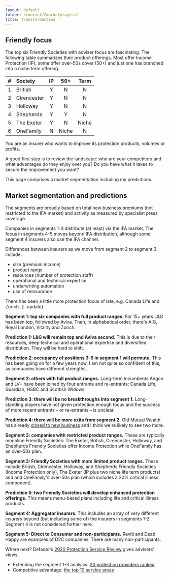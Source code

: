 ```yaml
---
layout: default
folder: /content/2marketplayers/
title: Transformaction
---
```


## Friendly focus

The top six Friendly Societies with adviser focus are fascinating. The following table summarizes their product offerings. Most offer Income Protection (IP), some offer over-50s cover (50+) and just one has branched into a niche term offering.

| # | Society     | IP | 50+   | Term  |
|:-:|:------------|:--:|:-----:|:-----:|
| 1 | British     | Y  | N     | N     |
| 2 | Cirencester | Y  | N     | N     |
| 3 | Holloway    | Y  | N     | N     |
| 4 | Shepherds   | Y  | Y     | N     |
| 5 | The Exeter  | Y  | N     | Niche |
| 6 | OneFamily   | N  | Niche | N     |

You are an insurer who wants to improve its protection products, volumes or profits.

A good first step is to review the landscape: who are your competitors and what advantages do they enjoy over you? Do you have what it takes to secure the improvement you want?

This page comprises a market segmentation including my predictions.

## Market segmentation and predictions

The segments are broadly based on total new business premiums (not restricted to the IFA market) and activity as measured by specialist press coverage.

Companies in segments 1-3 distribute (at least) via the IFA market. The focus in segments 4-5 moves beyond IFA distribution, although some segment 4 insurers also use the IFA channel. 

Differences between insurers as we move from segment 2 to segment 3 include:

+ size (premium income)
+ product range
+ resources (number of protection staff)
+ operational and technical expertise
+ underwriting automation
+ use of reinsurance

There has been a little more protection focus of late, e.g. Canada Life and Zurich.
{: .update}

<p class="highlight"><strong>Segment 1: top six companies with full product ranges.</strong> For 15+ years L&G has been top, followed by Aviva. Then, in alphabetical order, there's AIG, Royal London, Vitality and Zurich.</p>

**Prediction 1: L&amp;G will remain top and Aviva second.** This is due to their resources, deep technical and operational expertise and diversified distribution. They will be hard to shift.

**Prediction 2: occupancy of positions 3-6 in segment 1 will permute.** This has been going on for a few years now. I am not quite so confident of this, as companies have different strengths.

<p class="highlight"><strong>Segment 2: others with full product ranges.</strong> Long-term incumbents Aegon and LV= have been joined by four entrants and re-entrants: Canada Life, Guardian, HSBC and Scottish Widows.</p>

**Prediction 3: there will be no breakthroughs into segment 1.** Long-standing players have not given protection enough focus and the success of more recent entrants &ndash; or re-entrants &ndash; is unclear.

**Prediction 4: there will be more exits from segment 2.** Old Mutual Wealth has already [closed to new business](https://www.moneymarketing.co.uk/news/exclusive-ex-old-mutual-protection-arm-to-close-to-new-business/) and I think we're likely to see two more.

<p class="highlight"><strong>Segment 3: companies with restricted product ranges.</strong> These are typically monoline Friendly Societies: The Exeter, British, Cirencester, Holloway, and Shepherds Friendly Societies offer Income Protection while OneFamily has an over-50s plan.</p>

<p class="highlight"><strong>Segment 3: Friendly Societies with more limited product ranges.</strong> These include British, Cirencester, Holloway, and Shepherds Friendly Societies (Income Protection only), The Exeter (IP plus two niche life term products) and and OneFamily's over-50s plan (which includes a 20% critical illness component).</p>

**Prediction 5: two Friendly Societies will develop enhanced protection offerings.** This means menu-based plans including life and critical illness products.

<p class="highlight"><strong>Segment 4: Aggregator insurers.</strong> This includes an array of very different insurers beyond (but including some of) the insurers in segments 1-2. Segment 4 is not considered further here.</p>

<p class="highlight"><strong>Segment 5: Direct to Consumer and non-participants.</strong> Reviti and Dead Happy are examples of D2C companies. There are many non-participants.</p>

Where next? Defaqto's [2020 Protection Service Review](https://defaqto.com/advisers/publications/protection-service-review-2020/) gives advisers' views.

+ Extending the segment 1-3 analysis: [20 protection providers ranked](defaqto-market.html)
+ Competitive advantage: [the top 10 service areas](/3successfactors)

<!-- Suppress

### Segment 2: further detail

#### Long-standing companies

+ [Aegon](https://www.aegon.com/about/at-a-glance/) is a large international insurer of Dutch origin and says it is "one of the world's leading providers of life insurance, pensions and asset management". [Aegon UK](https://www.ftadviser.com/pensions/2019/10/09/legacy-of-aegon-boss-still-positive/) changed its UK CEO in September 2019 and recent years saw challenges with its investment platform business. It may therefore struggle to give UK protection the required degree of focus to succeed.
+ LV=
+ **Lutine** is a proudly specialist provider of shorter-term protection cover.
  
#### New entrants and re-entrants

+ **Canada Life** had a UK protection presence in the 1990s, but re-entered the market in Q3 2015. The [Canada Life UK Individual Protection business](https://www.canadalife.co.uk/adviser/individual-protection/) is deep with in the site.
+ **Guardian** is a brand with a long history. The brand re-entered the protection market in Q1 2018, but has faced challenges.
+ **HSBC** had a life insurer in the banking group for many years, selling protection through its branch network. It entered the main UK protection market in Q3 2019, distributing through the IFA and aggregator channels.
+ **Scottish Widows** is another old company which re-entered the protection market in Q2 2016)

-->
